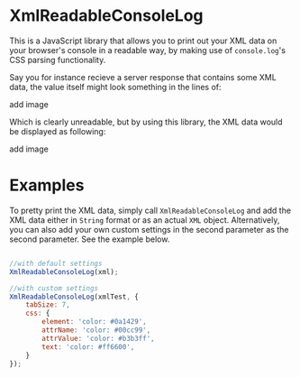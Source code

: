 # XmlReadableConsoleLog #

This is a JavaScript library that allows you to print out your XML data on your browser's console in a readable way, by making use of `console.log`'s CSS parsing functionality. 

Say you for instance recieve a server response that contains some XML data, the value itself might look something in the lines of: 

add image

Which is clearly unreadable, but by using this library, the XML data would be displayed as following: 

add image

# Examples #

To pretty print the XML data, simply call `XmlReadableConsoleLog` and add the XML data either in `String` format or as an actual `XML` object. Alternatively, you can also add your own custom settings in the second parameter as the second parameter. See the example below. 

```javascript 

//with default settings
XmlReadableConsoleLog(xml);

//with custom settings
XmlReadableConsoleLog(xmlTest, {
	tabSize: 7,
	css: {
		element: 'color: #0a1429',
		attrName: 'color: #00cc99',
		attrValue: 'color: #b3b3ff',
		text: 'color: #ff6600',
	}
});

```